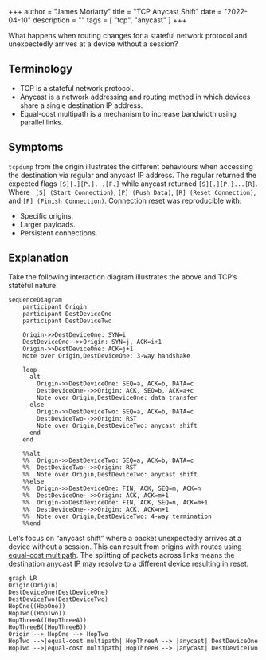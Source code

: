 +++
author = "James Moriarty"
title = "TCP Anycast Shift"
date = "2022-04-10"
description = ""
tags = [
  "tcp",
  "anycast"
]
+++

What happens when routing changes for a stateful network protocol and unexpectedly arrives at a device without a session?

## Terminology

* TCP is a stateful network protocol.
* Anycast is a network addressing and routing method in which devices share a single destination IP address.
* Equal-cost multipath is a mechanism to increase bandwidth using parallel links.

## Symptoms

`tcpdump` from the origin illustrates the different behaviours when accessing the destination via regular and anycast IP address. The regular returned the expected flags `[S][.][P.]...[F.]` while anycast returned `[S][.][P.]...[R]`. Where ` [S] (Start Connection)`, `[P] (Push Data)`, `[R] (Reset Connection)`, and `[F] (Finish Connection)`. Connection reset was reproducible with:

* Specific origins.
* Larger payloads.
* Persistent connections.

## Explanation

Take the following interaction diagram illustrates the above and TCP’s stateful nature:

```mermaid
sequenceDiagram
    participant Origin
    participant DestDeviceOne
    participant DestDeviceTwo

    Origin->>DestDeviceOne: SYN=i
    DestDeviceOne-->>Origin: SYN=j, ACK=i+1
    Origin->>DestDeviceOne: ACK=j+1
    Note over Origin,DestDeviceOne: 3-way handshake

    loop
      alt
        Origin->>DestDeviceOne: SEQ=a, ACK=b, DATA=c
        DestDeviceOne-->>Origin: ACK, SEQ=b, ACK=a+c
        Note over Origin,DestDeviceOne: data transfer
      else
        Origin->>DestDeviceTwo: SEQ=a, ACK=b, DATA=c
        DestDeviceTwo-->>Origin: RST
        Note over Origin,DestDeviceTwo: anycast shift
      end
    end

    %%alt
    %%  Origin->>DestDeviceTwo: SEQ=a, ACK=b, DATA=c
    %%  DestDeviceTwo-->>Origin: RST
    %%  Note over Origin,DestDeviceTwo: anycast shift
    %%else
    %%  Origin->>DestDeviceOne: FIN, ACK, SEQ=m, ACK=n
    %%  DestDeviceOne-->>Origin: ACK, ACK=m+1
    %%  Origin->>DestDeviceOne: FIN, ACK, SEQ=n, ACK=m+1
    %%  DestDeviceOne-->>Origin: ACK, ACK=n+1
    %%  Note over Origin,DestDeviceTwo: 4-way termination
    %%end
```

Let’s focus on “anycast shift” where a packet unexpectedly arrives at a device without a session. This can result from origins with routes using [equal-cost multipath](https://www.noction.com/blog/equal-cost-multipath-ecmp). The splitting of packets across links means the destination anycast IP may resolve to a different device resulting in reset.

```mermaid
graph LR
Origin(Origin)
DestDeviceOne(DestDeviceOne)
DestDeviceTwo(DestDeviceTwo)
HopOne((HopOne))
HopTwo((HopTwo))
HopThreeA((HopThreeA))
HopThreeB((HopThreeB))
Origin --> HopOne --> HopTwo
HopTwo -->|equal-cost multipath| HopThreeA --> |anycast| DestDeviceOne
HopTwo -->|equal-cost multipath| HopThreeB --> |anycast| DestDeviceTwo
```
